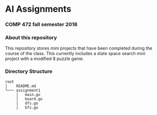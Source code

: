 # AI Assignments
### COMP 472 fall semester 2018

### About this repository
This repository stores mini projects that have been completed during the course of the class. This currently includes a state space search mini project with a modified 8 puzzle game.

### Directory Structure

```
root
│    README.md
└─── assignment1
     │   main.go
     │   board.go
 	 |   dfs.go
 	 |   bfs.go
```
